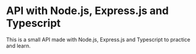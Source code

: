 # API with Node.js, Express.js and Typescript

This is a small API made with Node.js, Express.js and Typescript to practice and learn.
